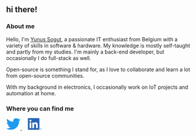 ## hi there!

### About me
Hello, I'm [Yunus Sogut](https://github.com/Yunus1903), a passionate IT enthusiast from Belgium with a variety of skills in software & hardware.
My knowledge is mostly self-taught and partly from my studies. I'm mainly a back-end developer, but occasionally I do full-stack as well.

Open-source is something I stand for, as I love to collaborate and learn a lot from open-source communities.

With my background in electronics, I occasionally work on IoT projects and automation at home.

### Where you can find me
<a href="https://twitter.com/yunus1903dj">
	<img alt="Yunus's Twitter" height="32px" src="assets/twitter.svg" />
</a>
&nbsp;
<a href="https://www.linkedin.com/in/sogut-y">
	<img style="margin-left: 0.5rem" alt="Yunus's LinkedIn" height="32px" src="assets/linkedin.png" />
</a>
